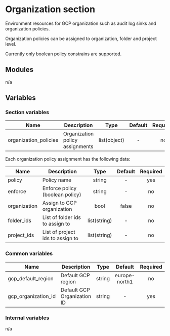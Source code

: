 # Organization section

Environment resources for GCP organization such as audit log sinks and organization policies.

Organization policies can be assigned to organization, folder and project level.

Currently only boolean policy constrains are supported.

## Modules

n/a

## Variables

### Section variables

| Name | Description | Type | Default | Required |
|------|-------------|:----:|:-----:|:-----:|
| organization_policies | Organization policy assignments | list(object) | - | no |

Each organization policy assignment has the following data:

| Name | Description | Type | Default | Required |
|------|-------------|:----:|:-----:|:-----:|
| policy | Policy name | string | - | yes |
| enforce | Enforce policy (boolean policy) | string | - | no |
| organization | Assign to GCP organization | bool | false | no |
| folder_ids | List of folder ids to assign to | list(string) | - | no |
| project_ids | List of project ids to assign to | list(string) | - | no |

### Common variables

| Name | Description | Type | Default | Required |
|------|-------------|:----:|:-----:|:-----:|
| gcp\_default\_region |  Default GCP region | string | europe-north1 | no |
| gcp\_organization\_id |  Default GCP Organization ID | string | - | yes |

### Internal variables

n/a
